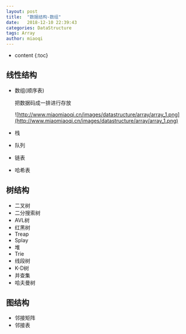 ```yaml
---
layout: post
title:  "数据结构-数组"
date:   2018-12-10 22:39:43
categories: DataStructure
tags: Array
author: miaoqi
---
```


* content
{:toc}
## 线性结构

* 数组(顺序表)

  把数据码成一排进行存放

  ![http://www.miaomiaoqi.cn/images/datastructure/array/array_1.png](http://www.miaomiaoqi.cn/images/datastructure/array/array_1.png)

* 栈

* 队列

* 链表

* 哈希表

## 树结构

* 二叉树
* 二分搜索树
* AVL树
* 红黑树
* Treap
* Splay
* 堆
* Trie
* 线段树
* K-D树
* 并查集
* 哈夫曼树

## 图结构

* 邻接矩阵
* 邻接表











